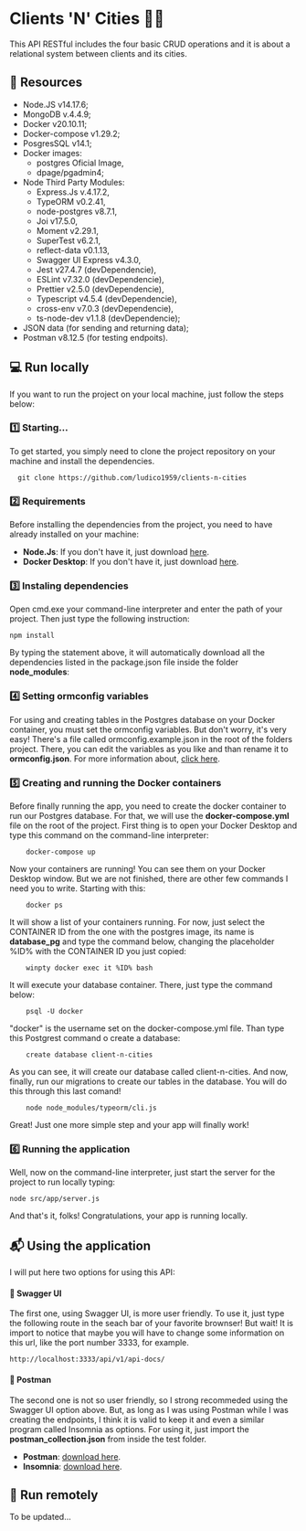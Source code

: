 # Clients 'N' Cities 👩‍🗺

This API RESTful includes the four basic CRUD operations and it is about a relational system between clients and its cities.

## 💾 Resources

- Node.JS v14.17.6;
- MongoDB v.4.4.9;
- Docker v20.10.11;
- Docker-compose v1.29.2;
- PosgresSQL v14.1;
- Docker images:
    - postgres Oficial Image,
    - dpage/pgadmin4;
- Node Third Party Modules:
  - Express.Js v.4.17.2,
  - TypeORM v0.2.41,
  - node-postgres v8.7.1,
  - Joi v17.5.0,
  - Moment v2.29.1,
  - SuperTest v6.2.1,
  - reflect-data v0.1.13,
  - Swagger UI Express v4.3.0,
  - Jest v27.4.7 (devDependencie),
  - ESLint v7.32.0 (devDependencie),
  - Prettier v2.5.0 (devDependencie),
  - Typescript v4.5.4 (devDependencie),
  - cross-env v7.0.3 (devDependencie),
  - ts-node-dev v1.1.8 (devDependencie);
- JSON data (for sending and returning data);
- Postman v8.12.5 (for testing endpoits).


## 💻 Run locally

If you want to run the project on your local machine, just follow the steps below:

### 1️⃣ Starting...

To get started, you simply need to clone the project repository on your machine and install the dependencies.

```
  git clone https://github.com/ludico1959/clients-n-cities
```

### 2️⃣ Requirements

Before installing the dependencies from the project, you need to have already installed on your machine:

* **Node.Js**: If you don't have it, just download [here](https://nodejs.org/en/download/).
* **Docker Desktop**: If you don't have it, just download [here](https://docs.docker.com/get-docker/).

### 3️⃣ Instaling dependencies

Open cmd.exe your command-line interpreter and enter the path of your project. Then just type the following instruction: 

```
npm install
```

By typing the statement above, it will automatically download all the dependencies listed in the package.json file inside the folder **node_modules**:

### 4️⃣ Setting ormconfig variables

For using and creating tables in the Postgres database on your Docker container, you must set the ormconfig variables. But don't worry, it's very easy! There's a file called ormconfig.example.json in the root of the folders project. There, you can edit the variables as you like and than rename it to **ormconfig.json**. 
For more information about, [click here](https://typeorm.io/#/using-ormconfig).

### 5️⃣ Creating and running the Docker containers 

Before finally running the app, you need to create the docker container to run our Postgres database. For that, we will use the **docker-compose.yml** file on the root of the project. First thing is to open your Docker Desktop and type this command on the command-line interpreter: 
```
    docker-compose up
```
Now your containers are running! You can see them on your Docker Desktop window. But we are not finished, there are other few commands I need you to write. Starting with this:
```
    docker ps
```
It will show a list of your containers running. For now, just select the CONTAINER ID from the one with the postgres image, its name is **database_pg** and type the command below, changing the placeholder %ID% with the CONTAINER ID you just copied:
```
    winpty docker exec it %ID% bash
```
It will execute your database container. There, just type the command below:
```
    psql -U docker
```
"docker" is the username set on the docker-compose.yml file. Than type this Postgrest command o create a database:
```
    create database client-n-cities
```
As you can see, it will create our database called client-n-cities. 
And now, finally, run our migrations to create our tables in the database. 
You will do this through this last comand!
```
    node node_modules/typeorm/cli.js
```
Great! Just one more simple step and your app will finally work!

### 6️⃣ Running the application

Well, now on the command-line interpreter, just start the server for the project to run locally typing:

```
node src/app/server.js
```
And that's it, folks! Congratulations, your app is running locally.

##  📬 Using the application 

I will put here two options for using this API: 

#### 🧮 Swagger UI

The first one, using Swagger UI, is more user friendly. To use it, just type the following route in the seach bar of your favorite brownser!
But wait! It is import to notice that maybe you will have to change some information on this url, like the port number 3333, for example.

```
http://localhost:3333/api/v1/api-docs/
```

#### 📮 Postman

The second one is not so user friendly, so I strong recommeded using the Swagger UI option above. But, as long as I was using Postman while I was creating the endpoints, I think it is valid to keep it and even a similar program called Insomnia as options. 
For using it, just import the **postman_collection.json** from inside the test folder. 

* **Postman**: [download here](https://www.postman.com/downloads/).
* **Insomnia**: [download here](https://insomnia.rest/download).


## 📡 Run remotely

To be updated...
